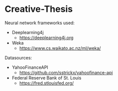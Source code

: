 # Creative-Thesis

Neural network frameworks used:
- Deeplearning4j
  - https://deeplearning4j.org
- Weka
  - https://www.cs.waikato.ac.nz/ml/weka/

Datasources:
- YahooFinanceAPI
  - https://github.com/sstrickx/yahoofinance-api
- Federal Reserve Bank of St. Louis
    - https://fred.stlouisfed.org/
  
  
